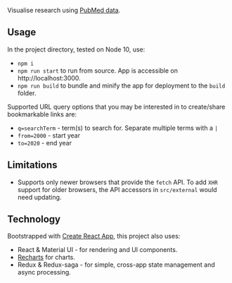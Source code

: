 Visualise research using [PubMed data](https://www.ncbi.nlm.nih.gov/books/NBK3827).

## Usage

In the project directory, tested on Node 10, use:
* `npm i`
* `npm run start` to run from source. App is accessible on http://localhost:3000.
* `npm run build` to bundle and minify the app for deployment to the `build` folder.

Supported URL query options that you may be interested in to create/share bookmarkable links are:
* `q=searchTerm` - term(s) to search for. Separate multiple terms with a `|`
* `from=2000` - start year
* `to=2020` - end year

## Limitations

* Supports only newer browsers that provide the `fetch` API. To add `XHR` support for older browsers, the API accessors in `src/external` would need updating.

## Technology

Bootstrapped with [Create React App](https://github.com/facebook/create-react-app), this project also uses:
* React & Material UI - for rendering and UI components.
* [Recharts](https://recharts.org/) for charts.
* Redux & Redux-saga - for simple, cross-app state management and async processing.